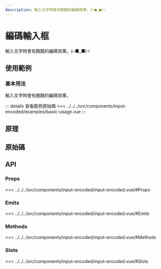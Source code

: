 ```yaml
---
description: 輸入文字時會有酷酷的編碼效果。(⌐■_■)✧
---
```


<script setup>
import SourceLinkList from '../../../src/components/source-link-list.vue'

import BasicUsage from '../../../src/components/input-encoded/examples/basic-usage.vue'
</script>

# 編碼輸入框 <Badge type="info" text="input" />

輸入文字時會有酷酷的編碼效果。(⌐■_■)✧

## 使用範例

### 基本用法

輸入文字時會有酷酷的編碼效果。

<basic-usage/>

::: details 查看範例原始碼
<<< ../../../src/components/input-encoded/examples/basic-usage.vue
:::

## 原理

## 原始碼

<source-link-list name="input-encoded"/>

## API

### Props

<<< ../../../src/components/input-encoded/input-encoded.vue/#Props

### Emits

<<< ../../../src/components/input-encoded/input-encoded.vue/#Emits

### Methods

<<< ../../../src/components/input-encoded/input-encoded.vue/#Methods

### Slots

<<< ../../../src/components/input-encoded/input-encoded.vue/#Slots
